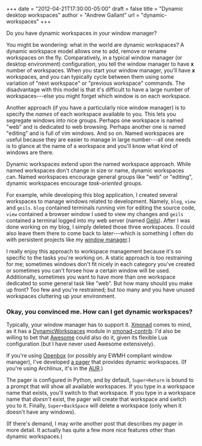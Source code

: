 +++
date = "2012-04-21T17:30:00-05:00"
draft = false
title = "Dynamic desktop workspaces"
author = "Andrew Gallant"
url = "dynamic-workspaces"
+++

Do you have dynamic workspaces in your window manager?

You might be wondering: what in the world are dynamic workspaces?
A dynamic workspace model allows one to add, remove or rename workspaces on the
fly.
Comparatively, in a typical window manager (or desktop environment)
configuration, you tell the window manager to have **x** number of workspaces.
When you start your window manager, you'll have **x** workspaces, and you can
typically cycle between them using some variation of "next workspace" or
"previous workspace" commands.
The disadvantage with this model is that it's difficult to have a large number
of workspaces---else you might forget which window is on each workspace.

<!--more-->

Another approach (if you have a particularly nice window manager) is to specify
the *names* of each workspace available to you.
This lets you segregate windows into nice groups.
Perhaps one workspace is named "web" and is dedicated to web browsing.
Perhaps another one is named "editing" and is full of vim windows.
And so on.
Named workspaces are useful because they are easier to manage in large
number---all one needs is to glance at the name of a workspace and you'll know
what kind of windows are there.

Dynamic workspaces extend upon the named workspace approach.
While named workspaces don't change in size or name, dynamic workspaces can.
Named workspaces encourage general groups like "web" or "editing",
dynamic workspaces encourage *task-oriented* groups.

For example, while developing this blog application, I created several
workspaces to manage windows related to development.
Namely, `blog`, `view` and `geils`.
`blog` contained terminals running vim for editing the source code, `view`
contained a browser window I used to view my changes and `geils` contained a
terminal logged into my web server (named
[Geils](http://en.wikipedia.org/wiki/J_Geils_Band)).
After I was done working on my blog, I simply deleted those three workspaces.
(I could also leave them there to come back to later---which is something I
often do with persistent projects like my [window
manager](https://github.com/BurntSushi/wingo).)

I really enjoy this approach to workspace management because it's so specific
to the tasks you're working on.
A static approach is too restraining for me; sometimes windows don't fit nicely
in each category you've created or sometimes you can't forsee how a certain
window will be used.
Additionally, sometimes you want to have more than one workspace dedicated to
some general task like "web".
But how many should you make up front?
Too few and you're restrained; but too many and you have unused workspaces
cluttering up your environment.

### Okay, you convinced me. How can I get dynamic workspaces?

Typically, your window manager has to support it.
[Xmonad](http://xmonad.org) comes to mind, as it has a
[DynamicWorkspaces](http://xmonad.org/xmonad-docs/xmonad-contrib/XMonad-Actions-DynamicWorkspaces.html)
module in
[xmonad-contrib](http://xmonad.org/xmonad-docs/xmonad-contrib/index.html).
I'd also be willing to bet that [Awesome](http://awesome.naquadah.org/) could
also do it, given its flexible Lua configuration (but I have never used Awesome
extensively).

If you're using [Openbox](http://openbox.org) (or possibly any EWMH compliant
window manager), I've developed
[a pager](https://github.com/BurntSushi/pager-multihead) that provides dynamic
workspaces.
(If you're using Archlinux, it's in the
[AUR](http://aur.archlinux.org/packages.php?ID=51536).)

The pager is configured in Python, and by default, `Super+Return` is bound to a
prompt that will show all available workspaces.
If you type in a workspace name that exists, you'll switch to that workspace.
If you type in a workspace name that *doesn't* exist, the pager will create
that workspace and switch you to it.
Finally, `Super+BackSpace` will delete a workspace (only when it doesn't have
any windows).

(If there's demand, I may write another post that describes my pager in more
detail. It actually has quite a few more nice features other than dynamic
workspaces.)

